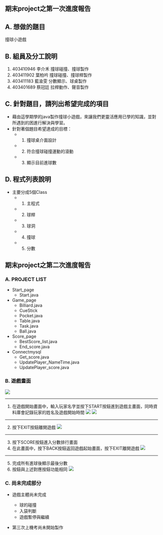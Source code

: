期末project之第一次進度報告
-------------------------
## A. 想做的題目
撞球小遊戲

## B. 組員及分工說明
1.  403410946 李介禾 撞球碰撞、撞球製作 
2.  403411902 葉柏吟 撞球碰撞、撞球桿製作
3.  403411183 藍渝雯 分數顯示、球桌製作 
4.  403401689 蔡冠廷 拉桿動作、聲音製作 

## C. 針對題目，請列出希望完成的項目

+ 藉由這學期學的java製作撞球小遊戲，來讓我們更靈活應用已學的知識，並對所遇到的困進行解決與學習。<br>
+ 針對著個題目希望達成的目標：
    + 1. 撞球桌介面設計 
    + 2. 符合撞球碰撞運動的滾動
    + 3. 顯示目前進球數 

## D. 程式列表說明
+ 主要分成5個Class
    + 1. 主程式 
    + 2. 球桿 
    + 3. 球洞 
    + 4. 撞球 
    + 5. 分數 





## 期末project之第二次進度報告

### A. PROJECT LIST
+ Start_page
    + Start.java
+ Game_page
    + Billiard.java
    + CueStick
    + Pocket.java
    + Table.java
    + Task.java
    + Ball.java
+ Score_page
    + BestScore_list.java
    + End_score.java
+ Connectmysql
    + Get_score.java
    + UpdatePlayer_NameTime.java
    + UpdatePlayer_score.java

### B. 遊戲畫面

![](https://i.imgur.com/5PAIKZz.jpg)

-----------------------------------------------------------------------
1. 在遊戲開始畫面中，輸入玩家名字並按下START按鈕進到遊戲主畫面，同時資料庫會記錄玩家的姓名及遊戲開始時間
![](https://i.imgur.com/UB4ZxM4.jpg)
![](https://i.imgur.com/5pP8Wce.jpg)
-----------------------------------------------------------------------
2. 按下EXIT按鈕離開遊戲
![](https://i.imgur.com/GHqPIHO.jpg)
-----------------------------------------------------------------------
3. 按下SCORE按鈕進入分數排行畫面
4. 在此畫面中，按下BACK按鈕返回遊戲起始畫面，按下EXIT離開遊戲
![](https://i.imgur.com/Xj4oJr3.jpg)
-----------------------------------------------------------------------
5. 完成所有進球後顯示最後分數
6. 按鈕與上述對應按鈕功能相同
![](https://i.imgur.com/VtoV9gK.jpg)

### C. 尚未完成部分

+ 遊戲主體尚未完成
    +  球的碰撞
    +  入袋判斷
    +  遊戲暫停與繼續
    
+ 第三次上機考尚未開始製作
